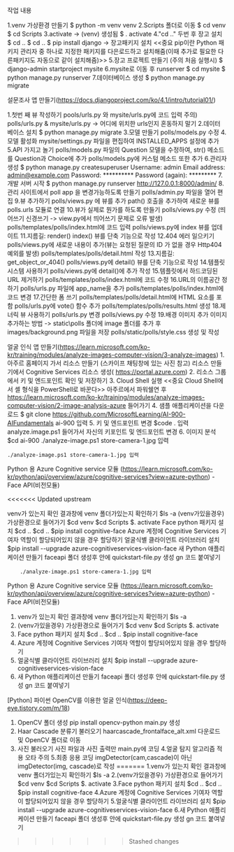 작업 내용

1.venv 가상환경 만들기 $ python -m venv venv
2.Scripts 폴더로 이동 $ cd venv $ cd Scripts
3.activate -> (venv) 생성됨 $ . activate
4."cd .." 두번 후 장고 설치 $ cd .. $ cd .. $ pip install django -> 장고패키지 설치 <<중요 pip이란 Python 패키지 관리자 중 하나로 지정한 패키지를  다은로드하고 설치해줌(이때 추가로 필요한 다른패키지도 자동으로 같이 설치해줌)>>
5.장고 프로젝트 만들기 (주의 처음 실행시) $ django-admin startproject mysite
6.mysite로 이동 후 runserver $ cd mysite $ python manage.py runserver
7.데이터베이스 생성 $ python manage.py migrate


설문조사 앱 만들기(https://docs.djangoproject.com/ko/4.1/intro/tutorial01/)

1.첫번 째 뷰 작성하기 pools/urls.py 와 mysite/urls.py에 코드 입력 주의) polls/urls.py & mysite/urls.py -> 어디에 위치한 urls인지 혼동하지 말기
2.데이터 베이스 설치 $ python manage.py migrate
3.모델 만들기 polls/models.py 수정
4.모델 활성화 mysite/settings.py 파일을 편집하여 INSTALLED_APPS 설정에 추가
5.API 가지고 놀기 polls/models.py 파일의 Question 모델을 수정하여, str() 메소드를 Question과 Choice에 추가 polls/models.py에 커스텀 메소드 또한 추가
6.관리자 생성 $ python manage.py createsuperuser Username: admin Email address: admin@example.com Password: ********** Password (again): *********
7.개발 서버 시작 $ python manage.py runserver http://127.0.0.1:8000/admin/
8.관리 사이트에서 poll app 을 변경가능하도록 만들기 polls/admin.py 파일을 열어 편집
9.뷰 추가하기 polls/views.py 에 뷰를 추가 path() 호출을 추가하여 새로운 뷰를 polls.urls 모듈로 연결
10.뷰가 실제로 뭔가를 하도록 만들기 polls/views.py 수정 (띄어쓰기 신경쓰기 -> view.py에서 띄어쓰기 문제로 오류 발생) polls/templates/polls/index.html에 코드 입력 polls/views.py에 index 뷰를 업데이트
11.지름길: render() index() 뷰를 단축 기능으로 작성
12.404 에러 일으키기 polls/views.py에 새로운 내용이 추가(뷰는 요청된 질문의 ID 가 없을 경우 Http404 예외를 발생) polls/templates/polls/detail.html 작성
13.지름길: get_object_or_404() polls/views.py에 detail() 뷰를 단축 기능으로 작성
14.템플릿 시스템 사용하기 polls/views.py에 detail()에 추가 작성
15.템플릿에서 하드코딩된 URL 제거하기 polls/templates/polls/index.html에 코드 수정
16.URL의 이름공간 정하기 polls/urls.py 파일에 app_name을 추가 polls/templates/polls/index.html에 코드 변경
17.간단한 폼 쓰기 polls/templates/polls/detail.html에 HTML 요소를 포함 polls/urls.py에 vote() 함수 추가 polls/templates/polls/results.html 생성
18.제너릭 뷰 사용하기 polls/urls.py 변경 polls/views.py 수정
19.배경 이미지 추가 이미지 추가하는 방법 -> static\polls 폴더에 image 폴더를 추가 후 images/background.png 파일을 저장 polls/static/polls/style.css 생성 및 작성


얼굴 인식 앱 만들기(https://learn.microsoft.com/ko-kr/training/modules/analyze-images-computer-vision/3-analyze-images) 1.아주르 홈페이지 가서 리소스 만들기 (스카이프 채팅창에 있는 사진 참고) 리소스 만들기에서 Cognitive Services 리소스 생성( https://portal.azure.com) 2. 리소스 그룹에서 키 및 엔드포인트 확인 및 저장하기 3. Cloud Shell 실행 <<중요 Cloud Shell에서 셸 형식을 PowerShell로 바꾼다>> 아주르에서 파워쉘연 후 https://learn.microsoft.com/ko-kr/training/modules/analyze-images-computer-vision/2-image-analysis-azure 들어가기 4. 샘플 애플리케이션을 다운로드 $ git clone https://github.com/MicrosoftLearning/AI-900-AIFundamentals ai-900 입력 5. 키 및 엔드포인트 변경 $code . 입력 analyze.image.ps1 들어가서 자신의 키포인트 및 엔드포인트 변경 6. 이미지 분석 $cd ai-900 ./analyze-image.ps1 store-camera-1.jpg 입력

    ./analyze-image.ps1 store-camera-1.jpg 입력
Python 용 Azure Cognitive service 모듈 (https://learn.microsoft.com/ko-kr/python/api/overview/azure/cognitive-services?view=azure-python) -Face API(비전모듈)

<<<<<<< Updated upstream

venv가 있는지 확인 결과창에 venv 폴더가있는지 확인하기 $ls -a
(venv가있을경우) 가상환경으로 들어가기 $cd venv $cd Scripts $. activate
Face python 패키지 설치 $cd .. $cd .. $pip install cognitive-face
Azure 계정에 Cognitive Services 기여자 역할이 할당되어있지 않을 경우 할당하기
얼굴식별 클라이언트 라이브러리 설치 $pip install --upgrade azure-cognitiveservices-vision-face
새 Python 애플리케이션 만들기 faceapi 폴더 생성후 안에 quickstart-file.py 생성 gn 코드 붙여넣기

        ./analyze-image.ps1 store-camera-1.jpg 입력

Python 용 Azure Cognitive service 모듈 (https://learn.microsoft.com/ko-kr/python/api/overview/azure/cognitive-services?view=azure-python)
-Face API(비전모듈)
1. venv가 있는지 확인
    결과창에 venv 폴더가있는지 확인하기
    $ls -a
2. (venv가있을경우) 가상환경으로 들어가기
    $cd venv
    $cd Scripts
    $. activate
3. Face python 패키지 설치
    $cd ..
    $cd ..
    $pip install cognitive-face
4. Azure 계정에 Cognitive Services 기여자 역할이 할당되어있지 않을 경우 할당하기
5. 얼굴식별 클라이언트 라이브러리 설치
    $pip install --upgrade azure-cognitiveservices-vision-face
6. 새 Python 애플리케이션 만들기
    faceapi 폴더 생성후 안에 quickstart-file.py 생성 gn 코드 붙여넣기

[Python] 파이썬 OpenCV를 이용한 얼굴 인식(https://deep-eye.tistory.com/m/18)
1. OpenCV 폴더 생성
    pip install opencv-python
    main.py 생성
2. Haar Cascade 분류기 불러오기
    haarcascade_frontalface_alt.xml 다운로드 및 OpenCV 폴더로 이동
3. 사진 불러오기
    사진 파일과 사진 출력만 main.py에 코딩
4.얼굴 탐지 알고리즘 적용
    오타 주의
5.최종 응용 코딩
    imgDetector(cam,cascade)이 아닌 imgDetector(img, cascade)로 작성
=======
1.venv가 있는지 확인 결과창에 venv 폴더가있는지 확인하기 $ls -a
2.(venv가있을경우) 가상환경으로 들어가기 $cd venv $cd Scripts $. activate
3.Face python 패키지 설치 $cd .. $cd .. $pip install cognitive-face
4.Azure 계정에 Cognitive Services 기여자 역할이 할당되어있지 않을 경우 할당하기
5.얼굴식별 클라이언트 라이브러리 설치 $pip install --upgrade azure-cognitiveservices-vision-face
6.새 Python 애플리케이션 만들기 faceapi 폴더 생성후 안에 quickstart-file.py 생성 gn 코드 붙여넣기

>>>>>>> Stashed changes

